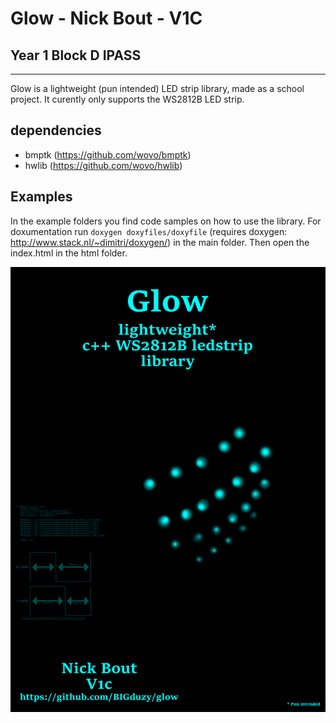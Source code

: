 # Glow - Nick Bout - V1C
## Year 1 Block D IPASS
---
Glow is a lightweight (pun intended) LED strip library, made as a school project.
It curently only supports the WS2812B LED strip.

## dependencies
- bmptk (https://github.com/wovo/bmptk)
- hwlib (https://github.com/wovo/hwlib)
 
## Examples
In the example folders you find code samples on how to use the library.
For doxumentation run `doxygen doxyfiles/doxyfile` (requires doxygen: http://www.stack.nl/~dimitri/doxygen/) in the main folder.
Then open the index.html in the html folder.

![Glow poster](Poster.png)

